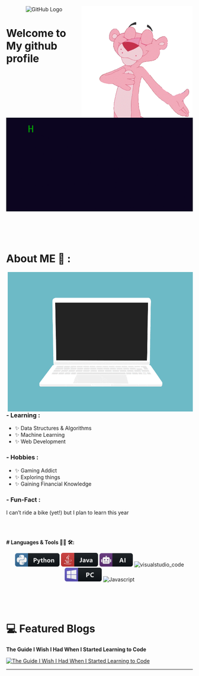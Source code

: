 <div align="center">
<img src="https://github.com/raghavk16/raghavk16/blob/master/octo.gif" alt="GitHub Logo" width="150" height="150" /><img hight="200" width="300" alt="GIF" align="right" src="https://github.com/vijayalakshmisatya/vijayalakshmisatya/blob/main/your-welcome.gif">
</div>


# Welcome to My github profile 


<div align="center">
<img src="https://github.com/vijayalakshmisatya/vijayalakshmisatya/blob/main/messagif.gif" alt=" Typer" />
</div>
<br/>




</br>
</br>
</br>

# About ME 💬 :

<img hight="400" width="500" alt="GIF" align="right" src="https://github.com/vijayalakshmisatya/vijayalakshmisatya/blob/main/code.gif">

### - Learning :
- ✨ Data Structures & Algorithms
- ✨ Machine Learning
- ✨ Web Development
### - Hobbies : 
- ✨ Gaming Addict
- ✨ Exploring things
- ✨ Gaining Financial Knowledge
### - Fun-Fact :
I can’t ride a bike (yet!) but I plan to learn this year


</br>
</br>



**# Languages & Tools 👨‍💻 🛠:**
</br>

<p align="center">

<!-- For more icons please follow  https://github.com/MikeCodesDotNET/ColoredBadges -->
<img src="https://github.com/vijayalakshmisatya/vijayalakshmisatya/blob/main/python.png" alt="python" width="120" hight="50">
<img src="https://github.com/vijayalakshmisatya/vijayalakshmisatya/blob/main/java.png" alt="java"  width="100" hight="50">
<img src="https://github.com/vijayalakshmisatya/vijayalakshmisatya/blob/main/ai.png" alt="AI" width="90" hight="50">
<img src="https://github.com/Xx-Ashutosh-xX/Xx-Ashutosh-xX/blob/master/assets/icons/visualstudio_code.png" alt="visualstudio_code" width="240" hight="50">
</br>
<img src="https://github.com/vijayalakshmisatya/vijayalakshmisatya/blob/main/pc.png" alt="pc" width="100" hight="50">
<img src="https://img.shields.io/badge/javascript-%23323330.svg?style=for-the-badge&logo=javascript&logoColor=%23F7DF1E" alt="Javascript" width="150" hight="50">
</p>
</br>
</br>
</br>

# 💻 Featured Blogs

<!-- BEGIN YOUTUBE-CARDS -->



**The Guide I Wish I Had When I Started Learning to Code**

[![**The Guide I Wish I Had When I Started Learning to Code**](https://miro.medium.com/v2/resize:fit:340/format:webp/1*W3c8Gd1UWIyAiFzgeEREzQ.png "The Guide I Wish I Had When I Started Learning to Code")](https://medium.com/@dsatyasai224/how-to-get-started-with-programming-the-guide-i-wish-i-had-when-i-started-learning-to-code-cd2085da7874)



<!-- END YOUTUBE-CARDS -->



 </p>
 





  </a>
  </p>

*************


